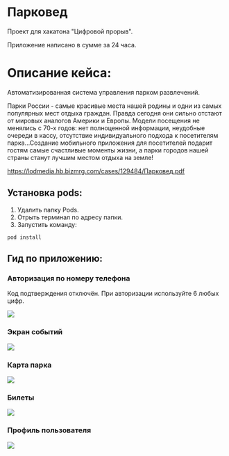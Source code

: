 # Парковед

Проект для хакатона "Цифровой прорыв".

Приложение написано в сумме за 24 часа.

# Описание кейса:
Автоматизированная система управления парком развлечений.

Парки России - самые красивые места нашей родины и одни из самых популярных мест отдыха граждан. Правда сегодня они сильно отстают от мировых аналогов Америки и Европы. Модели посещения не менялись с 70-х годов: нет полноценной информации, неудобные очереди в кассу, отсутствие индивидуального подхода к посетителям парка...Создание мобильного приложения для посетителей подарит гостям самые счастливые моменты жизни, а парки городов нашей страны станут лучшим местом отдыха на земле!

https://lodmedia.hb.bizmrg.com/cases/129484/Парковед.pdf

## Установка pods:
1. Удалить папку Pods.
2. Отрыть терминал по адресу папки.
3. Запустить команду:
```
pod install
```

## Гид по приложению:
### Авторизация по номеру телефона
Код подтверждения отключён. При авторизации используйте 6 любых цифр.

![](https://sun9-33.userapi.com/e51jB8Rikre8Z8tOOB-yS7RuTxGm5b7agP6B3A/Nh_T33xS7Qw.jpg)

### Экран событий

![](https://sun1-21.userapi.com/zLjpZKy2DJbuHlku08ppDGFAwYHkWHI9SrZE5g/uhmLEGhUr0k.jpg)

### Карта парка

![](https://sun9-3.userapi.com/bul0M9Kw5lt3eLCztIL0DbkwbzYXW1T1i_zWbg/04Sk3ll9x2s.jpg)

### Билеты

![](https://sun9-5.userapi.com/xgHe62ydL-pi7QS6vK8-G5CzMbk53SWI5y6vEw/e3OW6nHlN7E.jpg)

### Профиль пользователя

![](https://sun9-19.userapi.com/IHEUh_5gTL7SlWyhvKTAeVw4wnUZWFraBwjICw/eFuGZCLUhP0.jpg)
